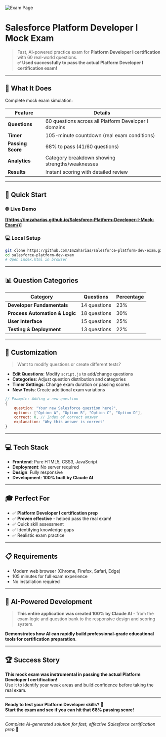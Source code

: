 ![Exam Page]([https://github.com/yourusername/repo/assets/screenshot-url.png](https://github.com/ImZaharias/Salesforce-Platform-Developer-I-Mock-Exam/blob/main/dev-i.png))
# Salesforce Platform Developer I Mock Exam

> Fast, AI-powered practice exam for **Platform Developer I certification** with 60 real-world questions.  
> **✅ Used successfully to pass the actual Platform Developer I certification exam!**

---

## 🎯 What It Does

Complete mock exam simulation:

| Feature | Details |
|---------|---------|
| **Questions** |     60 questions across all Platform Developer I domains |
| **Timer** |         105-minute countdown (real exam conditions) |
| **Passing Score** | 68% to pass (41/60 questions) |
| **Analytics** |     Category breakdown showing strengths/weaknesses |
| **Results** |       Instant scoring with detailed review |

---

## 🚀 Quick Start

### 🌐 Live Demo
**[(https://imzaharias.github.io/Salesforce-Platform-Developer-I-Mock-Exam/)]**

### 💻 Local Setup
```bash
git clone https://github.com/ImZaharias/salesforce-platform-dev-exam.git
cd salesforce-platform-dev-exam
# Open index.html in browser
```

---

## 📊 Question Categories

| Category | Questions | Percentage |
|----------|-----------|------------|
| **Developer Fundamentals** | 14 questions | 23% |
| **Process Automation & Logic** | 18 questions | 30% |
| **User Interface** | 15 questions | 25% |
| **Testing & Deployment** | 13 questions | 22% |

---

## 🔧 Customization

> Want to modify questions or create different tests?

- **Edit Questions**: Modify `script.js` to add/change questions
- **Categories**: Adjust question distribution and categories  
- **Timer Settings**: Change exam duration or passing scores
- **New Tests**: Create additional exam variations

```javascript
// Example: Adding a new question
{
    question: "Your new Salesforce question here?",
    options: ["Option A", "Option B", "Option C", "Option D"],
    correct: 0, // Index of correct answer
    explanation: "Why this answer is correct"
}
```

---

## 💻 Tech Stack

- **Frontend**: Pure HTML5, CSS3, JavaScript
- **Deployment**: No server required
- **Design**: Fully responsive
- **Development**: **100% built by Claude AI**

---

## 🎓 Perfect For

- ✅ **Platform Developer I certification prep**
- ✅ **Proven effective** - helped pass the real exam!  
- ✅ Quick skill assessment
- ✅ Identifying knowledge gaps
- ✅ Realistic exam practice

---

## 📋 Requirements

- Modern web browser (Chrome, Firefox, Safari, Edge)
- 105 minutes for full exam experience
- No installation required

---

## 🤖 AI-Powered Development

> **This entire application was created 100% by Claude AI** - from the exam logic and question bank to the responsive design and scoring system.

**Demonstrates how AI can rapidly build professional-grade educational tools for certification preparation.**

---

## 🏆 Success Story

**This mock exam was instrumental in passing the actual Platform Developer I certification!**  
Use it to identify your weak areas and build confidence before taking the real exam.

---

**Ready to test your Platform Developer skills?** 🎯  
**Start the exam and see if you can hit that 68% passing score!**

---

*Complete AI-generated solution for fast, effective Salesforce certification prep* 🚀
